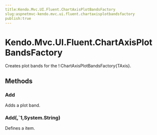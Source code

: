 ```yaml
---
title:Kendo.Mvc.UI.Fluent.ChartAxisPlotBandsFactory
slug:aspnetmvc-kendo.mvc.ui.fluent.chartaxisplotbandsfactory
publish:true
---
```


# Kendo.Mvc.UI.Fluent.ChartAxisPlotBandsFactory

Creates plot bands for the !:ChartAxisPlotBandsFactory{TAxis}.

## Methods

### Add
Adds a plot band.

### Add(,`1,System.String)
Defines a item.